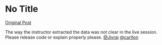 # No Title

[Original Post](https://discourse.onlinedegree.iitm.ac.in/t/168449/23)

<p>The way the instructor extracted the data was not clear in the live session. Please release code or explain properly please. <a class="mention" href="/u/jivraj">@Jivraj</a> <a class="mention" href="/u/carlton">@carlton</a></p>